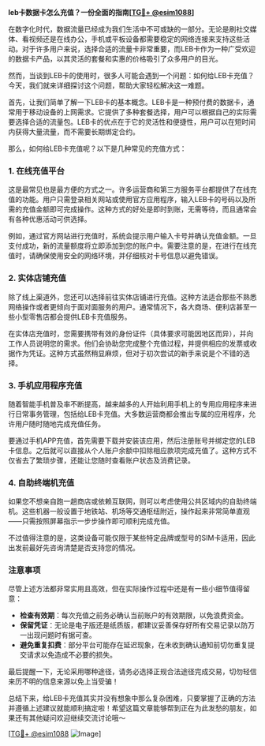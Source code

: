 **leb卡数据卡怎么充值？一份全面的指南[[TG💪+ @esim1088](https://t.me/s/esim1088)]**

在数字化时代，数据流量已经成为我们生活中不可或缺的一部分。无论是刷社交媒体、看视频还是在线办公，手机或平板设备都需要稳定的网络连接来支持这些活动。对于许多用户来说，选择合适的流量卡非常重要，而LEB卡作为一种广受欢迎的数据卡产品，以其灵活的套餐和实惠的价格吸引了众多用户的目光。

然而，当谈到LEB卡的使用时，很多人可能会遇到一个问题：如何给LEB卡充值？今天，我们就来详细探讨这个问题，帮助大家轻松解决这一难题。

首先，让我们简单了解一下LEB卡的基本概念。LEB卡是一种预付费的数据卡，通常用于移动设备的上网需求。它提供了多种套餐选择，用户可以根据自己的实际需要选择合适的流量包。LEB卡的优点在于它的灵活性和便捷性，用户可以在短时间内获得大量流量，而不需要长期绑定合约。

那么，如何给LEB卡充值呢？以下是几种常见的充值方式：

### **1. 在线充值平台**
这是最常见也是最方便的方式之一。许多运营商和第三方服务平台都提供了在线充值的功能。用户只需登录相关网站或使用官方应用程序，输入LEB卡的号码以及所需的充值金额即可完成操作。这种方式的好处是即时到账，无需等待，而且通常会有各种优惠活动可供选择。

例如，通过官方网站进行充值时，系统会提示用户输入卡号并确认充值金额。一旦支付成功，新的流量额度将立即添加到您的账户中。需要注意的是，在进行在线充值时，请确保使用安全的网络环境，并仔细核对卡号信息以避免错误。

### **2. 实体店铺充值**
除了线上渠道外，您还可以选择前往实体店铺进行充值。这种方法适合那些不熟悉网络操作或者更倾向于面对面服务的用户。通常情况下，各大商场、便利店甚至一些小型零售店都会提供LEB卡充值服务。

在实体店充值时，您需要携带有效的身份证件（具体要求可能因地区而异），并向工作人员说明您的需求。他们会协助您完成整个充值过程，并提供相应的发票或收据作为凭证。这种方式虽然稍显麻烦，但对于初次尝试的新手来说是个不错的选择。

### **3. 手机应用程序充值**
随着智能手机普及率不断提高，越来越多的人开始利用手机上的专用应用程序来进行日常事务管理，包括给LEB卡充值。大多数运营商都会推出专属的应用程序，允许用户随时随地完成充值任务。

要通过手机APP充值，首先需要下载并安装该应用，然后注册账号并绑定您的LEB卡信息。之后就可以直接从个人账户余额中扣除相应款项完成充值了。这种方式不仅省去了繁琐步骤，还能让您随时查看账户状态及消费记录。

### **4. 自助终端机充值**
如果您不想亲自跑一趟商店或依赖互联网，则可以考虑使用公共区域内的自助终端机。这些机器一般设置于地铁站、机场等交通枢纽附近，操作起来非常简单直观——只需按照屏幕指示一步步操作即可顺利完成充值。

不过值得注意的是，这类设备可能仅限于某些特定品牌或型号的SIM卡适用，因此出发前最好先咨询清楚是否支持您的情况。

### **注意事项**
尽管上述方法都非常实用且高效，但在实际操作过程中还是有一些小细节值得留意：

- **检查有效期**：每次充值之前务必确认当前账户的有效期限，以免浪费资金。
- **保留凭证**：无论是电子版还是纸质版，都建议妥善保存好所有交易记录以防万一出现问题时有据可查。
- **避免重复扣费**：部分平台可能存在延迟现象，在未收到确认通知前切勿重复提交请求以免造成不必要的损失。

最后提醒一下，无论采用哪种途径，请务必选择正规合法途径完成交易，切勿轻信来历不明的信息来源以免上当受骗！

总结下来，给LEB卡充值其实并没有想象中那么复杂困难，只要掌握了正确的方法并遵循上述建议就能顺利搞定啦！希望这篇文章能够帮到正在为此发愁的朋友，如果还有其他疑问欢迎继续交流讨论哦～

[[TG💪+ @esim1088](https://t.me/s/esim1088) ![Image](https://i.postimg.cc/4NQfJmqS/Snipaste-2025-05-13-00-14-12.png)]